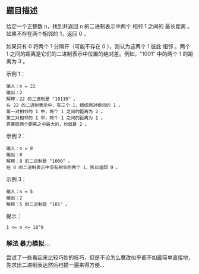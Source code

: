## 题目描述
给定一个正整数 n，找到并返回 n 的二进制表示中两个 相邻 1 之间的 最长距离 。如果不存在两个相邻的 1，返回 0 。

如果只有 0 将两个 1 分隔开（可能不存在 0 ），则认为这两个 1 彼此 相邻 。两个 1 之间的距离是它们的二进制表示中位置的绝对差。例如，"1001" 中的两个 1 的距离为 3 。

示例 1：
```
输入：n = 22
输出：2
解释：22 的二进制是 "10110" 。
在 22 的二进制表示中，有三个 1，组成两对相邻的 1 。
第一对相邻的 1 中，两个 1 之间的距离为 2 。
第二对相邻的 1 中，两个 1 之间的距离为 1 。
答案取两个距离之中最大的，也就是 2 。
```
示例 2：
```
输入：n = 8
输出：0
解释：8 的二进制是 "1000" 。
在 8 的二进制表示中没有相邻的两个 1，所以返回 0 。
```
示例 3：
```
输入：n = 5
输出：2
解释：5 的二进制是 "101" 。
```

提示：
```
1 <= n <= 10^9
```

### 解法 暴力模拟…
尝试了一些看起来比较巧妙的技巧，但是不论怎么魔改似乎都不如最简单直接地，先求出二进制表达然后扫描一遍来得方便…